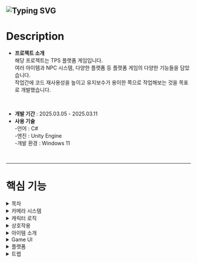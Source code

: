 ![Typing SVG](https://readme-typing-svg.demolab.com?font=Fira+Code&size=50&pause=1000&width=435&height=70&lines=JUMP!+JUMP!)
---
# Description
- **프로젝트 소개** <br>
  해당 프로젝트는 TPS 플랫폼 게임입니다. <br>
  여러 아이템과 NPC 시스템, 다양한 플랫폼 등 플랫폼 게임의 다양한 기능들을 담았습니다. <br>
  작업간에 코드 재사용성을 높이고 유지보수가 용이한 쪽으로 작업해보는 것을 목표로 개발했습니다.<br>
<br>

- **개발 기간** : 2025.03.05 - 2025.03.11
- **사용 기술** <br>
-언어 : C#<br>
-엔진 : Unity Engine <br>
-개발 환경 : Windows 11 <br>
<br>

---
 
# 핵심 기능 

<details>
  <summary>목차</summary>
  
  ## 목차
- 카메라 시스템
- 캐릭터 로직
- 상호작용
- 아이템 소개
- Game UI
- 플랫폼
- 트랩
  <br><br>
</details>

<details>
  <summary>카메라 시스템</summary>
  
  ## 카메라 시스템
  
  <br><br>
    
</details>

<details>
  <summary>캐릭터 로직</summary>
  
  ## 캐릭터 로직
  <br><br>
</details>


<details>
  <summary>상호작용</summary>
  
  ## 상호작용

  
  <br><br>
</details>

<details>
  <summary>아이템 소개</summary>
  
  ## 아이템 소개
  
  <br><br>
</details>


<details>
  <summary>Game UI</summary>
  
  ## Game UI
  
  <br><br>
</details>

<details>
  <summary>플랫폼</summary>
  
  ## 플랫폼
  
  <br><br>
</details>


<details>
  <summary>트랩</summary>
  
  ## 트랩
  
  <br><br>
</details>
